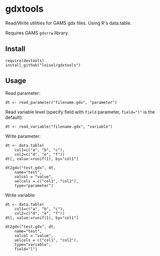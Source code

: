 # gdxtools
Read/Write utilities for GAMS gdx files. Using R's data.table.

Requires GAMS `gdxrrw` library.

## Install
```
require(devtools)
install_github("loisel/gdxtools")
```

## Usage

Read parameter:
```
dt <- read_parameter("filename.gdx", "parameter")
```

Read variable level (specify field with `field` parameter, `field="l"` is the default):
```
dt <- read_variable("filename.gdx", "variable")
```

Write parameter:
```
dt <- data.table(
	col1=c("a", "b", "c"),
	col2=c("d", "e", "f"))
dt[, value:=runif(1), by="col1"]

dt2gdx("test.gdx", dt,
	name="test",
	valcol = "value",
	uelcols = c("col1", "col2"),
	type="parameter")
```

Write variable:
```
dt <- data.table(
	col1=c("a", "b", "c"),
	col2=c("d", "e", "f"))
dt[, value:=runif(1), by="col1"]

dt2gdx("test.gdx", dt,
	name="test",
	valcol = "value",
	uelcols = c("col1", "col2"),
	type="variable",
	field="l")
```

